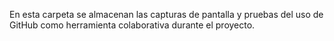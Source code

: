 En esta carpeta se almacenan las capturas de pantalla y pruebas del uso de GitHub como herramienta colaborativa durante el proyecto.

